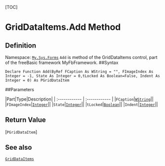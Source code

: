 [TOC]
# GridDataItems.Add Method

## Definition
Namespace: [`My.Sys.Forms`](My.Sys.Forms.md)
`Add` is method of the GridDataItems control, part of the freeBasic framework MyFbFramework.
##Syntax
```freeBasic
Declare Function Add(ByRef FCaption As WString = "", FImageIndex As Integer = -1, State As Integer = 0,tLocked As Boolean=False, Indent As Integer = 0) As PGridDataItem
```

##Parameters

|Part|Type|Description|
| :------------ | :------------ |
|`FCaption`|[`WString`]("https://www.freebasic.net/wiki/KeyPgWString")||
|`FImageIndex`|[`Integer`]("https://www.freebasic.net/wiki/KeyPgInteger")||
|`State`|[`Integer`]("https://www.freebasic.net/wiki/KeyPgInteger")||
|`tLocked`|[`Boolean`]("https://www.freebasic.net/wiki/KeyPgBoolean")||
|`Indent`|[`Integer`]("https://www.freebasic.net/wiki/KeyPgInteger")||

## Return Value
[`PGridDataItem`]
## See also
[`GridDataItems`](GridDataItems.md)
